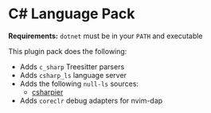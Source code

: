# C# Language Pack

**Requirements:** `dotnet` must be in your `PATH` and executable

This plugin pack does the following:

- Adds `c_sharp` Treesitter parsers
- Adds `csharp_ls` language server
- Adds the following `null-ls` sources:
  - [csharpier](https://github.com/belav/csharpier)
- Adds `coreclr` debug adapters for nvim-dap

<!-- vim: set ft=markdown: -->